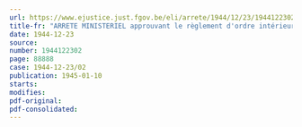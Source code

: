 ```yaml
---
url: https://www.ejustice.just.fgov.be/eli/arrete/1944/12/23/1944122302/justel
title-fr: "ARRETE MINISTERIEL approuvant le règlement d'ordre intérieur de l'Office national régulateur des Transports"
date: 1944-12-23
source:
number: 1944122302
page: 88888
case: 1944-12-23/02
publication: 1945-01-10
starts:
modifies:
pdf-original:
pdf-consolidated:
---
```


